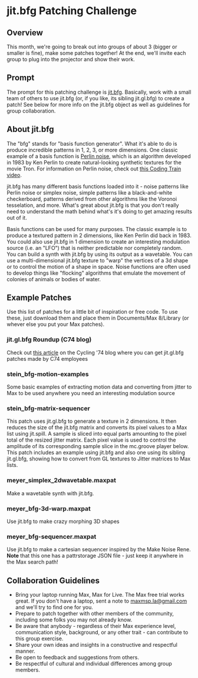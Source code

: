 # jit.bfg Patching Challenge

## Overview
This month, we're going to break out into groups of about 3 (bigger or smaller is fine), make some patches together! At the end, we'll invite each group to plug into the projector and show their work.

## Prompt
The prompt for this patching challenge is [jit.bfg](https://docs.cycling74.com/max8/refpages/jit.bfg). Basically, work with a small team of others to use jit.bfg (or, if you like, its sibling jit.gl.bfg) to create a patch! See below for more info on the jit.bfg object as well as guidelines for group collaboration.

## About jit.bfg
The "bfg" stands for "basis function generator". What it's able to do is produce incredible patterns in 1, 2, 3, or more dimensions. One classic example of a basis function is [Perlin noise](https://en.wikipedia.org/wiki/Perlin_noise), which is an algorithm developed in 1983 by Ken Perlin to create natural-looking synthetic textures for the movie Tron. For information on Perlin noise, check out [this Coding Train video](https://www.youtube.com/watch?v=Qf4dIN99e2w).

jit.bfg has many different basis functions loaded into it - noise patterns like Perlin noise or simplex noise, simple patterns like a black-and-white checkerboard, patterns derived from other algorithms like the Voronoi tesselation, and more. What's great about jit.bfg is that you don't really need to understand the math behind what's it's doing to get amazing results out of it. 

Basis functions can be used for many purposes. The classic example is to produce a textured pattern in 2 dimensions, like Ken Perlin did back in 1983. You could also use jit.bfg in 1 dimension to create an interesting modulation source (i.e. an "LFO") that is neither predictable nor completely random. You can build a synth with jit.bfg by using its output as a wavetable. You can use a multi-dimensional jit.bfg texture to "warp" the vertices of a 3d shape or to control the motion of a shape in space. Noise functions are often used to develop things like "flocking" algorithms that emulate the movement of colonies of animals or bodies of water.

## Example Patches
Use this list of patches for a little bit of inspiration or free code. To use these, just download them and place them in Documents/Max 8/Library (or whever else you put your Max patches).

### jit.gl.bfg Roundup (C74 blog)
Check out [this article](https://cycling74.com/tutorials/the-great-jit-gl-bfg-round-up) on the Cycling '74 blog where you can get jit.gl.bfg patches made by C74 employees 

### stein_bfg-motion-examples
Some basic examples of extracting motion data and converting from jitter to Max to be used anywhere you need an interesting modulation source

### stein_bfg-matrix-sequencer
This patch uses jit.gl.bfg to generate a texture in 2 dimensions. It then reduces the size of the jit.bfg matrix and converts its pixel values to a Max list using jit.spill. A sample is sliced into equal parts amounting to the pixel total of the resized jitter matrix. Each pixel value is used to control the amplitude of its corresponding sample slice in the mc.groove player below. This patch includes an example using jit.bfg and also one using its sibling jit.gl.bfg, showing how to convert from GL textures to Jitter matrices to Max lists.

### meyer_simplex_2dwavetable.maxpat
Make a wavetable synth with jit.bfg.

### meyer_bfg-3d-warp.maxpat
Use jit.bfg to make crazy morphing 3D shapes

### meyer_bfg-sequencer.maxpat
Use jit.bfg to make a cartesian sequencer inspired by the Make Noise Rene. **Note** that this one has a pattrstorage JSON file - just keep it anywhere in the Max search path!

## Collaboration Guidelines
- Bring your laptop running Max, Max for Live. The Max free trial works great. If you don't have a laptop, sent a note to maxmsp.la@gmail.com and we'll try to find one for you.
- Prepare to patch together with other members of the community, including some folks you may not already know.
- Be aware that anybody - regardless of their Max experience level, communication style, background, or any other trait - can contribute to this group exercise.
- Share your own ideas and insights in a constructive and respectful manner.
- Be open to feedback and suggestions from others.
- Be respectful of cultural and individual differences among group members.
